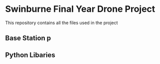 # Swinburne Final Year Drone Project

This repository contains all the files used in the project

## Base Station p

## Python Libaries